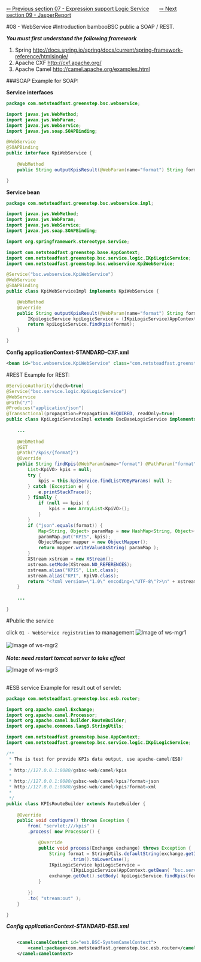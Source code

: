 <a href="https://github.com/billchen198318/bamboobsc/blob/master/core-doc/dev-docs/07-ExpressionSupportLogicService.md"> ⇦ Previous section 07 - Expression support Logic Service</a>
&nbsp;&nbsp;&nbsp;&nbsp;&nbsp;
<a href="https://github.com/billchen198318/bamboobsc/blob/master/core-doc/dev-docs/09-JasperReport.md"> ⇨ Next section 09 -  JasperReport</a>


#08 - WebService
#Introduction
bambooBSC public a SOAP / REST.<br>


***You must first understand the following framework***<br/>
1. Spring http://docs.spring.io/spring/docs/current/spring-framework-reference/htmlsingle/<br/>
2. Apache CXF http://cxf.apache.org/<br/>
3. Apache Camel http://camel.apache.org/examples.html

###SOAP
Example for SOAP:

**Service interfaces**
```JAVA
package com.netsteadfast.greenstep.bsc.webservice;

import javax.jws.WebMethod;
import javax.jws.WebParam;
import javax.jws.WebService;
import javax.jws.soap.SOAPBinding;

@WebService
@SOAPBinding
public interface KpiWebService {
	
	@WebMethod
	public String outputKpisResult(@WebParam(name="format") String format) throws Exception;

}
```

**Service bean**
```JAVA
package com.netsteadfast.greenstep.bsc.webservice.impl;

import javax.jws.WebMethod;
import javax.jws.WebParam;
import javax.jws.WebService;
import javax.jws.soap.SOAPBinding;

import org.springframework.stereotype.Service;

import com.netsteadfast.greenstep.base.AppContext;
import com.netsteadfast.greenstep.bsc.service.logic.IKpiLogicService;
import com.netsteadfast.greenstep.bsc.webservice.KpiWebService;

@Service("bsc.webservice.KpiWebService")
@WebService
@SOAPBinding
public class KpiWebServiceImpl implements KpiWebService {

	@WebMethod
	@Override
	public String outputKpisResult(@WebParam(name="format") String format) throws Exception {
		IKpiLogicService kpiLogicService = (IKpiLogicService)AppContext.getBean("bsc.service.logic.KpiLogicService");		
		return kpiLogicService.findKpis(format);
	}

}
```

**Config applicationContext-STANDARD-CXF.xml**
```XML
<bean id="bsc.webservice.KpiWebService" class="com.netsteadfast.greenstep.bsc.webservice.impl.KpiWebServiceImpl" />
```

#REST
Example for REST:

```JAVA
@ServiceAuthority(check=true)
@Service("bsc.service.logic.KpiLogicService")
@WebService
@Path("/")
@Produces("application/json")
@Transactional(propagation=Propagation.REQUIRED, readOnly=true)
public class KpiLogicServiceImpl extends BscBaseLogicService implements IKpiLogicService {
	
	...
	
	@WebMethod
	@GET
	@Path("/kpis/{format}")
	@Override
	public String findKpis(@WebParam(name="format") @PathParam("format") String format) throws ServiceException, Exception {				
		List<KpiVO> kpis = null;
		try {
			kpis = this.kpiService.findListVOByParams( null );
		} catch (Exception e) {
			e.printStackTrace();
		} finally {
			if (null == kpis) {
				kpis = new ArrayList<KpiVO>();
			}
		}
		if ("json".equals(format)) {
			Map<String, Object> paramMap = new HashMap<String, Object>();
			paramMap.put("KPIS", kpis);
			ObjectMapper mapper = new ObjectMapper();
			return mapper.writeValueAsString( paramMap );
		}		
		XStream xstream = new XStream();
		xstream.setMode(XStream.NO_REFERENCES);		
		xstream.alias("KPIS", List.class);
		xstream.alias("KPI", KpiVO.class);
		return "<?xml version=\"1.0\" encoding=\"UTF-8\"?>\n" + xstream.toXML(kpis);
	}	
	
	...
	
}
```

#Public the service

click `01 - WebService registration` to management
![Image of ws-mgr1](https://raw.githubusercontent.com/billchen198318/bamboobsc/master/core-doc/dev-docs/pics/08-001.jpg)
<br/>
<br/>
![Image of ws-mgr2](https://raw.githubusercontent.com/billchen198318/bamboobsc/master/core-doc/dev-docs/pics/08-002.jpg)
<br/>
<br/>
***Note: need restart tomcat server to take effect***

![Image of ws-mgr3](https://raw.githubusercontent.com/billchen198318/bamboobsc/master/core-doc/dev-docs/pics/08-003.jpg)
<br/>
<br/>

#ESB service
Example for result out of servlet:

```JAVA
package com.netsteadfast.greenstep.bsc.esb.router;

import org.apache.camel.Exchange;
import org.apache.camel.Processor;
import org.apache.camel.builder.RouteBuilder;
import org.apache.commons.lang3.StringUtils;

import com.netsteadfast.greenstep.base.AppContext;
import com.netsteadfast.greenstep.bsc.service.logic.IKpiLogicService;

/**
 * The is test for provide KPIs data output, use apache-camel(ESB) 
 * 
 * http://127.0.0.1:8080/gsbsc-web/camel/kpis
 * 
 * http://127.0.0.1:8080/gsbsc-web/camel/kpis?format=json
 * http://127.0.0.1:8080/gsbsc-web/camel/kpis?format=xml
 * 
 */
public class KPIsRouteBuilder extends RouteBuilder {
	
	@Override
	public void configure() throws Exception {		
		from( "servlet:///kpis" )
		.process( new Processor() {

			@Override
			public void process(Exchange exchange) throws Exception {
				String format = StringUtils.defaultString(exchange.getIn().getHeader("format", String.class))
						.trim().toLowerCase();							
				IKpiLogicService kpiLogicService = 
						(IKpiLogicService)AppContext.getBean( "bsc.service.logic.KpiLogicService" );
				exchange.getOut().setBody( kpiLogicService.findKpis(format) );
			}
			
		})		
		.to( "stream:out" );		
	}

}

```

***Config applicationContext-STANDARD-ESB.xml***
```XML

    <camel:camelContext id="esb.BSC-SystemCamelContext">
    	<camel:package>com.netsteadfast.greenstep.bsc.esb.router</camel:package>
    </camel:camelContext>    
    
```
